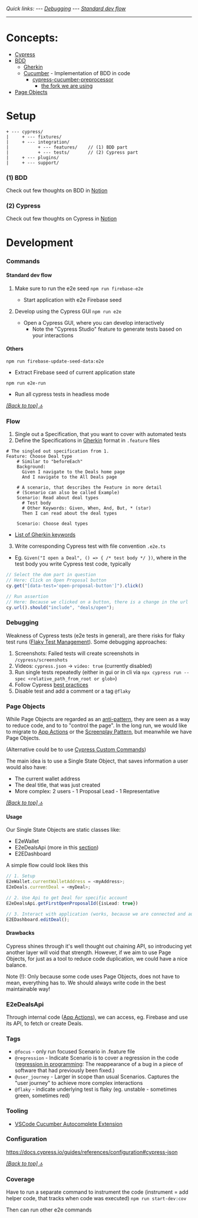 *Quick links: --- [Debugging](#debugging) --- [Standard dev flow](#standard-dev-flow)*

---

# Concepts:
- [Cypress](https://docs.cypress.io/guides/overview/why-cypress)
- [BDD](https://cucumber.io/docs/bdd/)
  - [Gherkin][gherkin]
  - [Cucumber](https://cucumber.io/docs/cucumber/?sbsearch=Cucumber) - Implementation of BDD in code
    - [cypress-cucumber-preprocessor](https://github.com/TheBrainFamily/cypress-cucumber-preprocessor)
      - [the fork we are using](https://github.com/badeball/cypress-cucumber-preprocessor)
- [Page Objects](https://applitools.com/blog/page-objects-app-actions-cypress/)

# Setup
```
+ --- cypress/
|     + --- fixtures/
|     + --- integration/
|           + --- features/    // (1) BDD part
|           + --- tests/       // (2) Cypress part
|     + --- plugins/
|     + --- support/
```

### (1) BDD
Check out few thoughts on BDD in [Notion](https://www.notion.so/primedao/Why-BDD-100ad3b686054579a2f1c558e8646633)

### (2) Cypress
Check out few thoughts on Cypress in [Notion](https://www.notion.so/primedao/E2E-aed92af51bf74634b0d89027fe0d7817)


# Development

### Commands

#### Standard dev flow
1. Make sure to run the e2e seed
   `npm run firebase-e2e`
   - Start application with e2e Firebase seed

2. Develop using the Cypress GUI
   `npm run e2e`
   - Open a Cypress GUI, where you can develop interactively
     - Note the "Cypress Studio" feature to generate tests based on your interactions

#### Others
`npm run firebase-update-seed-data:e2e`
- Extract Firebase seed of current application state

`npm run e2e-run`
- Run all cypress tests in headless mode

*[[Back to top] 🔝](#concepts)*

### Flow
1. Single out a Specification, that you want to cover with automated tests
2. Define the Specifications in [Gherkin][gherkin] format in `.feature` files
```feature
# The singled out specification from 1.
Feature: Choose Deal type
    # Similar to "beforeEach"
    Background:
      Given I navigate to the Deals home page
      And I navigate to the All Deals page

    # A scenario, that describes the Feature in more detail
    # (Scenario can also be called Example)
    Scenario: Read about deal types
      # Test body
      # Other Keywords: Given, When, And, But, * (star)
      Then I can read about the deal types

    Scenario: Choose deal types
```
  - [List of Gherkin keywords](https://cucumber.io/docs/gherkin/reference/#keywords)
3. Write corresponding Cypress test with file convention `.e2e.ts`
  - Eg. `Given("I open a Deal", () => { /* test body */ })`, where in the test body you write Cypress test code, typically
```ts
// Select the dom part in question
// Here: Click on Open Proposal button
cy.get("[data-test='open-proposal-button']").click()

// Run assertion
// Here: Because we clicked on a button, there is a change in the url
cy.url().should("include", "deals/open");
```

### Debugging
Weakness of Cypress tests (e2e tests in general), are there risks for flaky test runs ([Flaky Test Management](https://docs.cypress.io/guides/dashboard/flaky-test-management)).
Some debugging approaches:

1. Screenshots: Failed tests will create screenshots in `/cypress/screenshots`
2. Videos: `cypress.json` -> `video: true` (currently disabled)
3. Run single tests repeatedly (either in gui or in cli via `npx cypress run --spec <relative_path_from_root or glob>`)
4. Follow Cypress [best practices](https://docs.cypress.io/guides/references/best-practices)
5. Disable test and add a comment or a tag `@flaky`

### Page Objects
While Page Objects are regarded as an [anti-pattern](https://docs.cypress.io/guides/references/best-practices#Organizing-Tests-Logging-In-Controlling-State), they are
seen as a way to reduce code, and to to "control the page".
In the long run, we would like to migrate to [App Actions](app_action) or the [Screenplay Pattern](https://www.infoq.com/articles/Beyond-Page-Objects-Test-Automation-Serenity-Screenplay/), but meanwhile we have Page Objects.

(Alternative could be to use [Cypress Custom Commands](https://docs.cypress.io/api/cypress-api/custom-commands))

The main idea is to use a Single State Object, that saves information a user would also have:
- The current wallet address
- The deal title, that was just created
- More complex: 2 users - 1 Proposal Lead - 1 Representative

*[[Back to top] 🔝](#concepts)*

#### Usage
Our Single State Objects are static classes like:
- E2eWallet
- E2eDealsApi (more in this [section](#e2eDealsApi))
- E2EDashboard

A simple flow could look likes this
```ts
// 1. Setup
E2eWallet.currentWalletAddress = <myAddress>;
E2eDeals.currentDeal = <myDeal>;

// 2. Use Api to get Deal for specific account
E2eDealsApi.getFirstOpenProposalId({isLead: true})

// 3. Interact with application (works, because we are connected and authenticated )
E2EDashboard.editDeal();
```

#### Drawbacks
Cypress shines through it's well thought out chaining API, so introducing yet another layer will void that strength.
However, if we aim to use Page Objects, for just as a tool to reduce code duplication, we could have a nice balance.

Note (!): Only because some code uses Page Objects, does not have to mean, everything has to.
We should always write code in the best maintainable way!

### E2eDealsApi
Through internal code ([App Actions](app_action)), we can access, eg. Firebase and use its API, to fetch or create Deals.

### Tags
- `@focus` - only run focused Scenario in .feature file
- `@regression` - Indicate Scenario is to cover a regression in the
  code ([regression in programming](https://en.wiktionary.org/wiki/regression): The reappearance of a bug in a piece of
  software that had previously been fixed.)
- `@user_journey` - Larger in scope than usual Scenarios. Captures the "user journey" to achieve more complex
  interactions
- `@flaky` - indicate underlying test is flaky (eg. unstable - sometimes green, sometimes red)

### Tooling
- [VSCode Cucumber Autocomplete Extension](https://github.com/alexkrechik/VSCucumberAutoComplete#settings-example)

### Configuration
https://docs.cypress.io/guides/references/configuration#cypress-json

[gherkin]: (https://cucumber.io/docs/gherkin/)
[app_action]: (https://www.cypress.io/blog/2019/01/03/stop-using-page-objects-and-start-using-app-actions/)

*[[Back to top] 🔝](#concepts)*

### Coverage
Have to run a separate command to instrument the code (instrument = add helper code, that tracks when code was executed)
`npm run start-dev:cov`

Then can run other e2e commands
